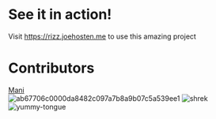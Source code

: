 # See it in action!
Visit https://rizz.joehosten.me to use this amazing project

# Contributors
[Mani](https://github.com/XD3ADSX)<br>
![ab67706c0000da8482c097a7b8a9b07c5a539ee1](https://github.com/user-attachments/assets/9fc5e72c-4d79-4947-a79b-623cdda2cbe2)
![shrek](https://github.com/user-attachments/assets/23cc188d-e975-4163-b945-06340fec3182)
![yummy-tongue](https://github.com/user-attachments/assets/f2027fa4-1311-46f4-914e-22560b882bbc)
